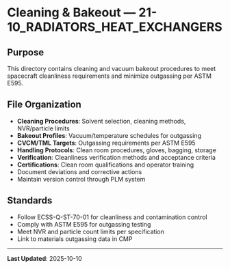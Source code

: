 # Cleaning & Bakeout — 21-10_RADIATORS_HEAT_EXCHANGERS

## Purpose

This directory contains cleaning and vacuum bakeout procedures to meet spacecraft cleanliness requirements and minimize outgassing per ASTM E595.

## File Organization

- **Cleaning Procedures**: Solvent selection, cleaning methods, NVR/particle limits
- **Bakeout Profiles**: Vacuum/temperature schedules for outgassing
- **CVCM/TML Targets**: Outgassing requirements per ASTM E595
- **Handling Protocols**: Clean room procedures, gloves, bagging, storage
- **Verification**: Cleanliness verification methods and acceptance criteria
- **Certifications**: Clean room qualifications and operator training
- Document deviations and corrective actions
- Maintain version control through PLM system

## Standards

- Follow ECSS-Q-ST-70-01 for cleanliness and contamination control
- Comply with ASTM E595 for outgassing testing
- Meet NVR and particle count limits per specification
- Link to materials outgassing data in CMP

---

**Last Updated**: 2025-10-10
